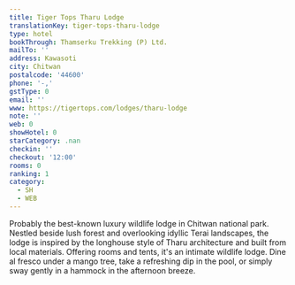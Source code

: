 ```yaml
---
title: Tiger Tops Tharu Lodge
translationKey: tiger-tops-tharu-lodge
type: hotel
bookThrough: Thamserku Trekking (P) Ltd.
mailTo: ''
address: Kawasoti
city: Chitwan
postalcode: '44600'
phone: '-,'
gstType: 0
email: ''
www: https://tigertops.com/lodges/tharu-lodge
note: ''
web: 0
showHotel: 0
starCategory: .nan
checkin: ''
checkout: '12:00'
rooms: 0
ranking: 1
category:
  - SH
  - WEB
---
```





Probably the best-known luxury wildlife lodge in Chitwan national park. Nestled beside lush forest and overlooking idyllic Terai landscapes, the lodge is inspired by the longhouse style of Tharu architecture and built from local materials. Offering rooms and tents, it's an intimate wildlife lodge. Dine al fresco under a mango tree, take a refreshing dip in the pool, or simply sway gently in a hammock in the afternoon breeze.